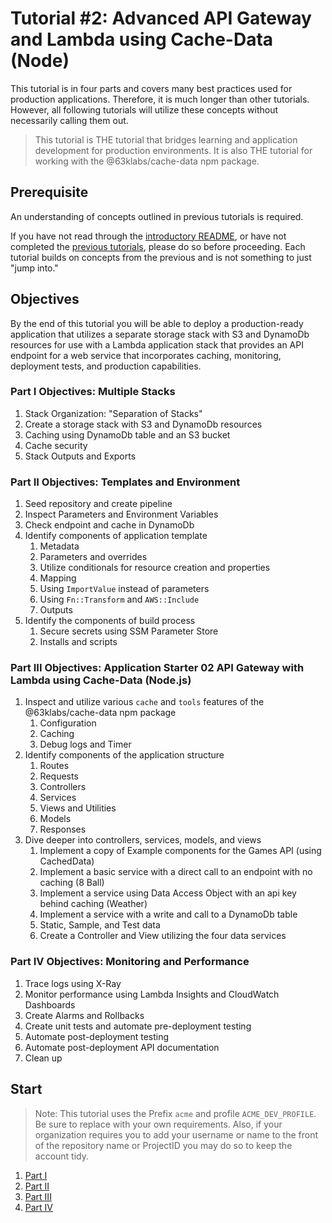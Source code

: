 # Tutorial #2: Advanced API Gateway and Lambda using Cache-Data (Node)

This tutorial is in four parts and covers many best practices used for production applications. Therefore, it is much longer than other tutorials. However, all following tutorials will utilize these concepts without necessarily calling them out.

> This tutorial is THE tutorial that bridges learning and application development for production environments. It is also THE tutorial for working with the @63klabs/cache-data npm package.

## Prerequisite

An understanding of concepts outlined in previous tutorials is required.

If you have not read through the [introductory README](../../README.md), or have not completed the [previous tutorials](../../README.md#tutorials), please do so before proceeding. Each tutorial builds on concepts from the previous and is not something to just "jump into."

## Objectives

By the end of this tutorial you will be able to deploy a production-ready application that utilizes a separate storage stack with S3 and DynamoDb resources for use with a Lambda application stack that provides an API endpoint for a web service that incorporates caching, monitoring, deployment tests, and production capabilities.

### Part I Objectives: Multiple Stacks

1. Stack Organization: "Separation of Stacks"
2. Create a storage stack with S3 and DynamoDb resources
3. Caching using DynamoDb table and an S3 bucket
4. Cache security
5. Stack Outputs and Exports

### Part II Objectives: Templates and Environment

1. Seed repository and create pipeline
2. Inspect Parameters and Environment Variables  
3. Check endpoint and cache in DynamoDb
4. Identify components of application template
   1. Metadata
   2. Parameters and overrides
   3. Utilize conditionals for resource creation and properties
   4. Mapping
   5. Using `ImportValue` instead of parameters
   6. Using `Fn::Transform` and `AWS::Include`
   7. Outputs
5. Identify the components of build process
   1. Secure secrets using SSM Parameter Store
   2. Installs and scripts

### Part III Objectives: Application Starter 02 API Gateway with Lambda using Cache-Data (Node.js)

1. Inspect and utilize various `cache` and `tools` features of the @63klabs/cache-data npm package
   1. Configuration
   2. Caching
   3. Debug logs and Timer
2. Identify components of the application structure
   1. Routes
   2. Requests
   3. Controllers
   4. Services
   5. Views and Utilities
   6. Models
   7. Responses
3. Dive deeper into controllers, services, models, and views
   1. Implement a copy of Example components for the Games API (using CachedData)
   2. Implement a basic service with a direct call to an endpoint with no caching (8 Ball)
   3. Implement a service using Data Access Object with an api key behind caching (Weather)
   4. Implement a service with a write and call to a DynamoDb table
   4. Static, Sample, and Test data
   5. Create a Controller and View utilizing the four data services

### Part IV Objectives: Monitoring and Performance

1. Trace logs using X-Ray
2. Monitor performance using Lambda Insights and CloudWatch Dashboards
3. Create Alarms and Rollbacks
4. Create unit tests and automate pre-deployment testing
5. Automate post-deployment testing
6. Automate post-deployment API documentation
7. Clean up

## Start

> Note: This tutorial uses the Prefix `acme` and profile `ACME_DEV_PROFILE`. Be sure to replace with your own requirements. Also, if your organization requires you to add your username or name to the front of the repository name or ProjectID you may do so to keep the account tidy.

1. [Part I](./part-01.md)
2. [Part II](./part-02.md)
3. [Part III](./part-03.md)
4. [Part IV](./part-04.md)
